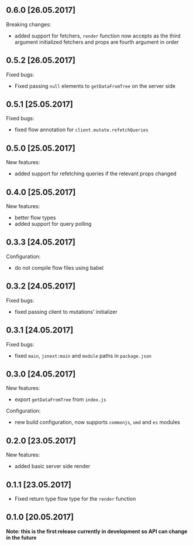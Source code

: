 ## 0.6.0 [26.05.2017]

Breaking changes:

* added support for fetchers, `render` function now accepts as the third argument initialized fetchers and props are fourth argument in order

## 0.5.2 [26.05.2017]

Fixed bugs:

* Fixed passing `null` elements to `getDataFromTree` on the server side

## 0.5.1 [25.05.2017]

Fixed bugs:

* fixed flow annotation for `client.mutate.refetchQueries`

## 0.5.0 [25.05.2017]

New features:

* added support for refetching queries if the relevant props changed

## 0.4.0 [25.05.2017]

New features:

* better flow types
* added support for query polling

## 0.3.3 [24.05.2017]

Configuration:

* do not compile flow files using babel

## 0.3.2 [24.05.2017]

Fixed bugs:

* fixed passing client to mutations' initializer

## 0.3.1 [24.05.2017]

Fixed bugs:

* fixed `main`, `jsnext:main` and `module` paths in `package.json`

## 0.3.0 [24.05.2017]

New features:

* export `getDataFromTree` from `index.js`

Configuration:

* new build configuration, now supports `commonjs`, `umd` and `es` modules

## 0.2.0 [23.05.2017]

New features:

* added basic server side render

## 0.1.1 [23.05.2017]

* Fixed return type flow type for the `render` function

## 0.1.0 [20.05.2017]

**Note: this is the first release currently in development so API can change in the future**

